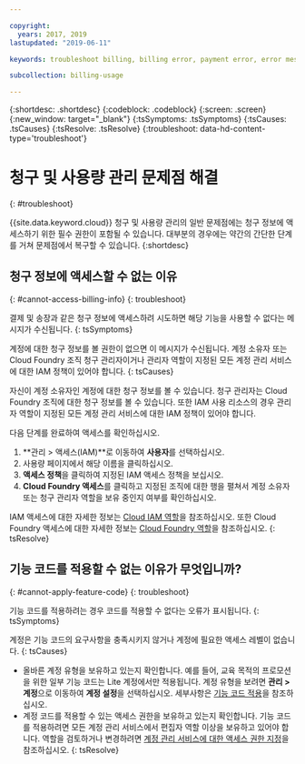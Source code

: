 ```yaml
---

copyright:
  years: 2017, 2019
lastupdated: "2019-06-11"

keywords: troubleshoot billing, billing error, payment error, error message, feature code, subscription code

subcollection: billing-usage

---
```


{:shortdesc: .shortdesc}
{:codeblock: .codeblock}
{:screen: .screen}
{:new_window: target="_blank"}
{:tsSymptoms: .tsSymptoms}
{:tsCauses: .tsCauses}
{:tsResolve: .tsResolve}
{:troubleshoot: data-hd-content-type='troubleshoot'}


# 청구 및 사용량 관리 문제점 해결
{: #troubleshoot}

{{site.data.keyword.cloud}} 청구 및 사용량 관리의 일반 문제점에는 청구 정보에 액세스하기 위한 필수 권한이 포함될 수 있습니다. 대부분의 경우에는 약간의 간단한 단계를 거쳐 문제점에서 복구할 수 있습니다.
{:shortdesc}


## 청구 정보에 액세스할 수 없는 이유
{: #cannot-access-billing-info}
{: troubleshoot}

결제 및 송장과 같은 청구 정보에 액세스하려 시도하면 해당 기능을 사용할 수 없다는 메시지가 수신됩니다.
{: tsSymptoms}

계정에 대한 청구 정보를 볼 권한이 없으면 이 메시지가 수신됩니다. 계정 소유자 또는 Cloud Foundry 조직 청구 관리자이거나 관리자 역할이 지정된 모든 계정 관리 서비스에 대한 IAM 정책이 있어야 합니다.
{: tsCauses}

자신이 계정 소유자인 계정에 대한 청구 정보를 볼 수 있습니다. 청구 관리자는 Cloud Foundry 조직에 대한 청구 정보를 볼 수 있습니다. 또한 IAM 사용 리소스의 경우 관리자 역할이 지정된 모든 계정 관리 서비스에 대한 IAM 정책이 있어야 합니다.

다음 단계를 완료하여 액세스를 확인하십시오.

  1. **관리 > 액세스(IAM)**로 이동하여 **사용자**를 선택하십시오.
  2. 사용량 페이지에서 해당 이름을 클릭하십시오.
  3. **액세스 정책**을 클릭하여 지정된 IAM 액세스 정책을 보십시오.
  4. **Cloud Foundry 액세스**를 클릭하고 지정된 조직에 대한 행을 펼쳐서 계정 소유자 또는 청구 관리자 역할을 보유 중인지 여부를 확인하십시오.

IAM 액세스에 대한 자세한 정보는 [Cloud IAM 역할](/docs/iam?topic=iam-userroles)을 참조하십시오. 또한 Cloud Foundry 액세스에 대한 자세한 정보는 [Cloud Foundry 역할](/docs/iam?topic=iam-cfaccess)을 참조하십시오.
{: tsResolve}


## 기능 코드를 적용할 수 없는 이유가 무엇입니까?
{: #cannot-apply-feature-code}
{: troubleshoot}

기능 코드를 적용하려는 경우 코드를 적용할 수 없다는 오류가 표시됩니다.
{: tsSymptoms}

계정은 기능 코드의 요구사항을 충족시키지 않거나 계정에 필요한 액세스 레벨이 없습니다.
{: tsCauses}

- 올바른 계정 유형을 보유하고 있는지 확인합니다. 예를 들어, 교육 목적의 프로모션을 위한 일부 기능 코드는 Lite 계정에서만 적용됩니다. 계정 유형을 보려면 **관리 > 계정**으로 이동하여 **계정 설정**을 선택하십시오. 세부사항은 [기능 코드 적용](/docs/account?topic=account-codes)을 참조하십시오.
- 계정 코드를 적용할 수 있는 액세스 권한을 보유하고 있는지 확인합니다. 기능 코드를 적용하려면 모든 계정 관리 서비스에서 편집자 역할 이상을 보유하고 있어야 합니다. 역할을 검토하거나 변경하려면 [계정 관리 서비스에 대한 액세스 권한 지정](/docs/iam?topic=iam-account-services)을 참조하십시오.
{: tsResolve}
